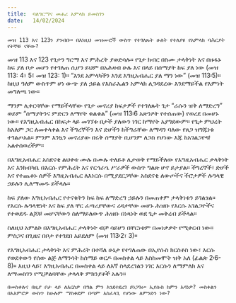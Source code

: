 ```yaml
---
title:  ባለግርማና መሐሪ አምላክ ይመስገን
date:   14/02/2024
---
```


`መዝ 113 እና 123ን ያንብቡ። በእነዚህ መዝሙሮች ውስጥ የተገለጹት ሁለት የተለያዩ የአምላክ ባሕርያት የትኞቹ ናቸው?`

መዝ 113 እና 123 የጌታን ግርማ እና ምሕረት ያወድሳሉ። የጌታ ክብር በስሙ ታላቅነት እና በዙፋኑ ከፍ ያለ ቦታ መሆን የተገለጠ ሲሆን ይህም በአሕዛብ ሁሉ እና በላይ በሰማያት ከፍ ያለ ነው (መዝ 113: 4፣ 5፤ መዝ 123: 1)። “እንደ አምላካችን እንደ እግዚአብሔር ያለ ማን ነው” (መዝ 113፡5)። ከዚህ ዓለም ውስጥም ሆነ ውጭ ያለ ኃይል የእስራኤልን አምላክ ሊገዳደረው እንደማይችል የእምነት መግለጫ ነው።

ማንም ሊቀርባቸው የማይችላቸው የጌታ መኖሪያ ከፍታዎች የተገለጹት ጌታ “ራሱን ዝቅ ለማድረግ” ወይም “ሰማያትንና ምድርን ለማየት ቁልቁል” (መዝ 113፡6 አጽንዖት የተሰጠው) የወረደ በመሆኑ ነው። የእግዚአብሔር በከፍታ ላይ መገኘቱ በታች ያለውን ነገር ከማየት አያግደውም። የጌታ ምህረት ከአለም ጋር ለመቀላቀል እና ችግረኞችን እና ድሆችን ከችግራቸው ለማዳን ባለው የጸጋ ዝግጁነቱ ተገልጦአል። ምንም እንኳን መኖሪያው በሩቅ ሰማያት ቢሆንም ለጋስ የሆነው እጁ ከአገልጋዮቹ አልተሰወረችም።

በእግዚአብሔር አስደናቂ ልህቀቱ ሙሉ በሙሉ ተለይቶ ሊታወቅ የማይችለው የእግዚአብሔር ታላቅነት እና እንክብካቤ በእርሱ የምሕረት እና የርኅራኄ ሥራዎች ውስጥ ግልጽ ሆኖ ይታያል። ችግረኞች፣ ድሆች እና የተጨቆኑ ሰዎች እግዚአብሔር ለእነርሱ በሚያደርጋቸው አስደናቂ ለውጦችና ችሮታዎች ሉዓላዊ ኃይሉን ሊለማመዱ ይችላሉ።

ከፍ ያለው እግዚአብሔር የተናቁትን ከፍ ከፍ ለማድረግ ኃይሉን በመጠቀም ታላቅነቱን ይገልፃል። የእርሱ ሉዓላዊነት እና ከፍ ያለ ቸር ፈጣሪያቸውና ረዳታቸው መሆኑ ሕዝቡ የእርሱ አገልጋዮችና የተወደዱ ልጆቹ መሆናቸውን ስለማይለውጥ ሕዝቡ በነጻነት ወደ ጌታ መቅረብ ይችላል።

ስለዚህ አምልኮ በእግዚአብሔር ታላቅነት ብቻ ሳይሆን በቸርነቱም በመነቃቃት የሚቀርብ ነው። ምስጋና በጊዜና በቦታ የተገደበ አይደለም (መዝ 113፡2፣ 3)።

የእግዚአብሔር ታላቅነት እና ምሕረት በተሻለ ሁኔታ የተገለጠው በኢየሱስ ክርስቶስ ነው፣ እርሱ የወደቀውን የሰው ልጅ ለማንሳት ከሰማይ ወርዶ በመስቀል ላይ እስከመሞት ዝቅ አለ (ፊልጵ 2፡6-8)። እዚህ ላይ፣ እግዚአብሔር በመስቀል ላይ ለእኛ ስላደረገልን ነገር እርሱን ለማምለክ እና ለማመስገን የሚቻልባቸው ታላላቅ ምክንያቶች አሉን።

`በመስቀሉና በዚያ ቦታ ላይ ለእርስዎ በግል ምን እንደተደረገ ይነጋገሩ። ኢየሱስ ከምን አዳነዎ? መስቀልን በአእምሮዎ ውስጥ ከሁሉም ማስቀደም በጣም አስፈላጊ የሆነው ለምንድን ነው?`